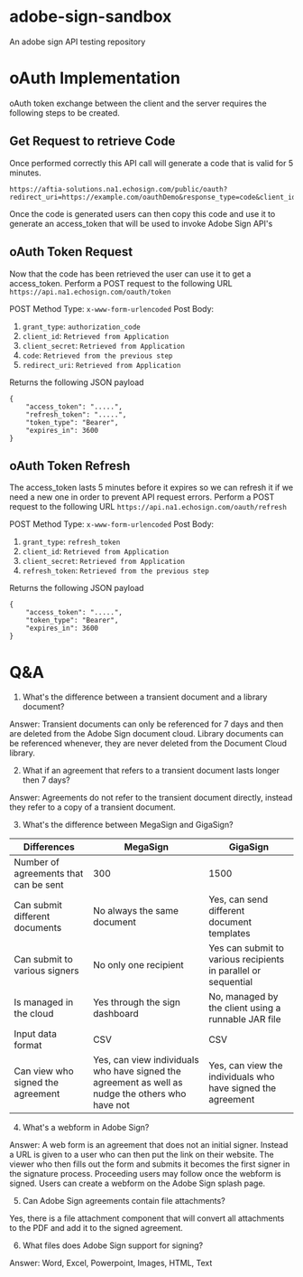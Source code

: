 # adobe-sign-sandbox
An adobe sign API testing repository

# oAuth Implementation

oAuth token exchange between the client and the server requires the following steps to be created.

## Get Request to retrieve Code
Once performed correctly this API call will generate a code that is valid for 5 minutes.

```
https://aftia-solutions.na1.echosign.com/public/oauth?redirect_uri=https://example.com/oauthDemo&response_type=code&client_id=d4HQNPFIXFD255H&scope=user_login:self+agreement_write:account&state=S6YQD7KDA556DIV6NAU4ELTGSIV26ZNMXDSF7WIEEP0ZLQCLDQ89OYG78C3K9SROC8DXCGRVSGKU1IT1
```

Once the code is generated users can then copy this code and use it to generate an access_token that will be used to invoke Adobe Sign API's

## oAuth Token Request

Now that the code has been retrieved the user can use it to get a access_token. Perform a POST request to the following URL `https://api.na1.echosign.com/oauth/token`

POST Method Type: `x-www-form-urlencoded`
Post Body:
1. `grant_type`: `authorization_code`
2. `client_id`: `Retrieved from Application`
3. `client_secret`: `Retrieved from Application`
4. `code`: `Retrieved from the previous step`
5. `redirect_uri`: `Retrieved from Application`

Returns the following JSON payload
```
{
    "access_token": ".....",
    "refresh_token": ".....",
    "token_type": "Bearer",
    "expires_in": 3600
}
```

## oAuth Token Refresh

The access_token lasts 5 minutes before it expires so we can refresh it if we need a new one in order to prevent API request errors. Perform a POST request to the following URL `https://api.na1.echosign.com/oauth/refresh`

POST Method Type: `x-www-form-urlencoded`
Post Body:
1. `grant_type`: `refresh_token`
2. `client_id`: `Retrieved from Application`
3. `client_secret`: `Retrieved from Application`
4. `refresh_token`: `Retrieved from the previous step`

Returns the following JSON payload
```
{
    "access_token": ".....",
    "token_type": "Bearer",
    "expires_in": 3600
}
```

# Q&A

1. What's the difference between a transient document and a library document?

Answer: Transient documents can only be referenced for 7 days and then are deleted from the Adobe Sign document cloud. Library documents can be referenced whenever, they are never deleted from the Document Cloud library.

2. What if an agreement that refers to a transient document lasts longer then 7 days?

Answer: Agreements do not refer to the transient document directly, instead they refer to a copy of a transient document.

3. What's the difference between MegaSign and GigaSign?

| Differences                           | MegaSign                                 | GigaSign                                                       |
|---------------------------------------|------------------------------------------|----------------------------------------------------------------|
| Number of agreements that can be sent | 300                                      | 1500                                                           |
| Can submit different documents        | No always the same document              | Yes, can send different document templates                     |
| Can submit to various signers         | No only one recipient                    | Yes can submit to various recipients in parallel or sequential |
| Is managed in the cloud               | Yes through the sign dashboard           | No, managed by the client using a runnable JAR file            |
| Input data format                     | CSV                                      | CSV                                                            |
| Can view who signed the agreement     | Yes, can view individuals who have signed the agreement as well as nudge the others who have not | Yes, can view the individuals who have signed the agreement |

4. What's a webform in Adobe Sign? 

Answer: A web form is an agreement that does not an initial signer. Instead a URL is given to a user who can then put the link on their website. The viewer who then fills out the form and submits it becomes the first signer in the signature process. Proceeding users may follow once the webform is signed. Users can create a webform on the Adobe Sign splash page.

5. Can Adobe Sign agreements contain file attachments?

Yes, there is a file attachment component that will convert all attachments to the PDF and add it to the signed agreement.

6. What files does Adobe Sign support for signing?

Answer: Word, Excel, Powerpoint, Images, HTML, Text